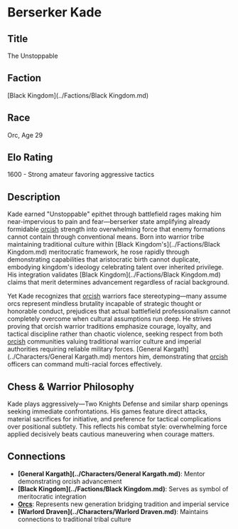 <!-- Expanded by AI: 2025-10-13 -->

# Berserker Kade

## Title
The Unstoppable

## Faction
[Black Kingdom](../Factions/Black Kingdom.md)

## Race
Orc, Age 29

## Elo Rating
1600 - Strong amateur favoring aggressive tactics

## Description

Kade earned "Unstoppable" epithet through battlefield rages making him near-impervious to pain and fear—berserker state amplifying already formidable [orcish](../Races/Orcs.md) strength into overwhelming force that enemy formations cannot contain through conventional means. Born into warrior tribe maintaining traditional culture within [Black Kingdom's](../Factions/Black Kingdom.md) meritocratic framework, he rose rapidly through demonstrating capabilities that aristocratic birth cannot duplicate, embodying kingdom's ideology celebrating talent over inherited privilege. His integration validates [Black Kingdom](../Factions/Black Kingdom.md) claims that merit determines advancement regardless of racial background.

Yet Kade recognizes that [orcish](../Races/Orcs.md) warriors face stereotyping—many assume orcs represent mindless brutality incapable of strategic thought or honorable conduct, prejudices that actual battlefield professionalism cannot completely overcome when cultural assumptions run deep. He strives proving that orcish warrior traditions emphasize courage, loyalty, and tactical discipline rather than chaotic violence, seeking respect from both [orcish](../Races/Orcs.md) communities valuing traditional warrior culture and imperial authorities requiring reliable military forces. [General Kargath](../Characters/General Kargath.md) mentors him, demonstrating that [orcish](../Races/Orcs.md) officers can command multi-racial forces effectively.

## Chess & Warrior Philosophy

Kade plays aggressively—Two Knights Defense and similar sharp openings seeking immediate confrontations. His games feature direct attacks, material sacrifices for initiative, and preference for tactical complications over positional subtlety. This reflects his combat style: overwhelming force applied decisively beats cautious maneuvering when courage matters.

## Connections

- **[General Kargath](../Characters/General Kargath.md)**: Mentor demonstrating orcish advancement
- **[Black Kingdom](../Factions/Black Kingdom.md)**: Serves as symbol of meritocratic integration
- **[Orcs](../Races/Orcs.md)**: Represents new generation bridging tradition and imperial service
- **[Warlord Draven](../Characters/Warlord Draven.md)**: Maintains connections to traditional tribal culture
